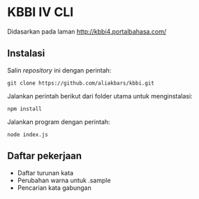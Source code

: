 # KBBI IV CLI

Didasarkan pada laman http://kbbi4.portalbahasa.com/

## Instalasi

Salin *repository* ini dengan perintah:

    git clone https://github.com/aliakbars/kbbi.git

Jalankan perintah berikut dari folder utama untuk menginstalasi:

    npm install

Jalankan program dengan perintah:

    node index.js

## Daftar pekerjaan

- Daftar turunan kata
- Perubahan warna untuk .sample
- Pencarian kata gabungan
